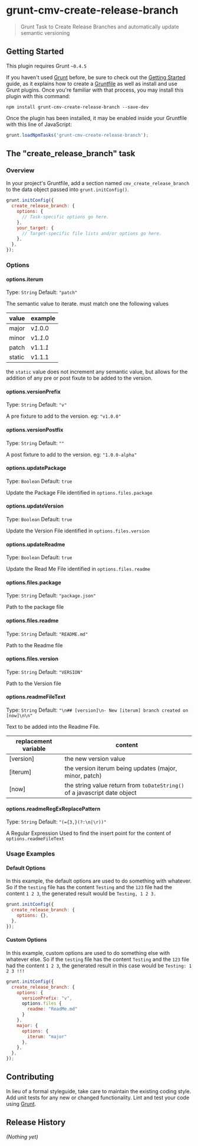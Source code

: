 grunt-cmv-create-release-branch
===============================

> Grunt Task to Create Release Branches and automatically update semantic versioning

## Getting Started
This plugin requires Grunt `~0.4.5`

If you haven't used [Grunt](http://gruntjs.com/) before, be sure to check out the [Getting Started](http://gruntjs.com/getting-started) guide, as it explains how to create a [Gruntfile](http://gruntjs.com/sample-gruntfile) as well as install and use Grunt plugins. Once you're familiar with that process, you may install this plugin with this command:

```shell
npm install grunt-cmv-create-release-branch --save-dev
```

Once the plugin has been installed, it may be enabled inside your Gruntfile with this line of JavaScript:

```js
grunt.loadNpmTasks('grunt-cmv-create-release-branch');
```

## The "create_release_branch" task

### Overview
In your project's Gruntfile, add a section named `cmv_create_release_branch` to the data object passed into `grunt.initConfig()`.

```js
grunt.initConfig({
  create_release_branch: {
    options: {
      // Task-specific options go here.
    },
    your_target: {
      // Target-specific file lists and/or options go here.
    },
  },
});
```

### Options

#### options.iterum
Type: `String`
Default: `"patch"`

The semantic value to iterate.  must match one the following values

| value | example |
|-------|---------|
| major | v*1*.0.0 |
| minor | v1.*1*.0 |
| patch | v1.1.*1* |
| static | v1.1.1 |

the `static` value does not increment any semantic value, but allows for the addition of any pre or post fixute to be added to the version.

#### options.versionPrefix
Type: `String`
Default: `"v"`

A pre fixture to add to the version. eg: `"v1.0.0"`

#### options.versionPostfix
Type: `String`
Default: `""`

A post fixture to add to the version. eg: `"1.0.0-alpha"`

#### options.updatePackage
Type: `Boolean`
Default: `true`

Update the Package File identified in `options.files.package`

#### options.updateVersion
Type: `Boolean`
Default: `true`

Update the Version File identified in `options.files.version`

#### options.updateReadme
Type: `Boolean`
Default: `true`

Update the Read Me File identified in `options.files.readme`

#### options.files.package
Type: `String`
Default: `"package.json"`

Path to the package file

#### options.files.readme
Type: `String`
Default: `"README.md"`

Path to the Readme file

#### options.files.version
Type: `String`
Default: `"VERSION"`

Path to the Version file

#### options.readmeFileText
Type: `String`
Default: `"\n## [version]\n- New [iterum] branch created on [now]\n\n"`

Text to be added into the Readme File.

| replacement variable | content |
|----------------------|---------|
|[version]|the new version value|
|[iterum]|the version iterum being updates (major, minor, patch)|
|[now]|the string value return from `toDateString()` of a javascript date object |


#### options.readmeRegExReplacePattern
Type: `String`
Default: `"(={3,}(?:\n|\r))"`

A Regular Expression Used to find the insert point for the content of `options.readmeFileText`

### Usage Examples

#### Default Options
In this example, the default options are used to do something with whatever. So if the `testing` file has the content `Testing` and the `123` file had the content `1 2 3`, the generated result would be `Testing, 1 2 3.`

```js
grunt.initConfig({
  create_release_branch: {
    options: {},
  },
});
```

#### Custom Options
In this example, custom options are used to do something else with whatever else. So if the `testing` file has the content `Testing` and the `123` file had the content `1 2 3`, the generated result in this case would be `Testing: 1 2 3 !!!`

```js
grunt.initConfig({
  create_release_branch: {
    options: {
      versionPrefix: "v",
      options.files {
        readme: "ReadMe.md"
      }
    },
    major: {
      options: {
        iterum: "major"
      },
    },
  },
});
```

## Contributing
In lieu of a formal styleguide, take care to maintain the existing coding style. Add unit tests for any new or changed functionality. Lint and test your code using [Grunt](http://gruntjs.com/).

## Release History
_(Nothing yet)_
